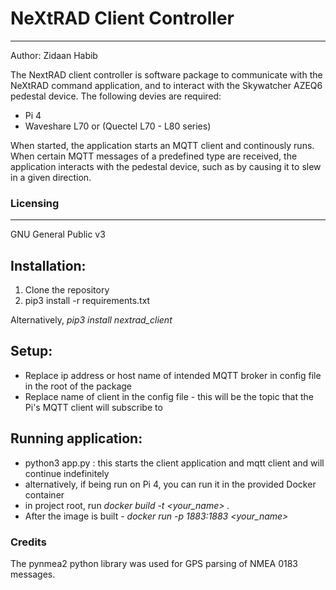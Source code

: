 # NeXtRAD Client Controller 

---
Author: Zidaan Habib


The NextRAD client controller is software package to communicate with the NeXtRAD command application, and to interact with the Skywatcher AZEQ6 pedestal device.
The following devies are required:
* Pi 4
* Waveshare L70 or (Quectel L70 - L80 series)

When started, the application starts an MQTT client and continously runs. When certain MQTT messages of a predefined type are received, the application interacts with the pedestal device, such as by causing it to slew in a given direction.



### Licensing

---

GNU General Public v3

## Installation:
1. Clone the repository
2. pip3 install -r requirements.txt

Alternatively, *pip3 install nextrad_client*

## Setup:
* Replace ip address or host name of intended MQTT broker in config file in the root of the package
* Replace name of client in the config file - this will be the topic that the Pi's MQTT client will subscribe to

## Running application:
* python3 app.py : this starts the client application and mqtt client and will continue indefinitely
* alternatively, if being run on  Pi 4, you can run it in the provided Docker container
* in project root, run *docker build -t <your_name> .*
* After the image is built - *docker run -p 1883:1883 <your_name>* 


### Credits
The pynmea2 python library was used for GPS parsing of NMEA 0183 messages.